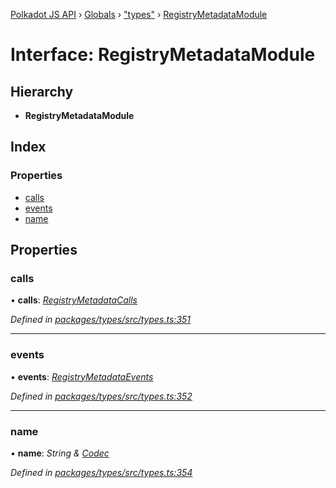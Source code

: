[Polkadot JS API](../README.md) › [Globals](../globals.md) › ["types"](../modules/_types_.md) › [RegistryMetadataModule](_types_.registrymetadatamodule.md)

# Interface: RegistryMetadataModule

## Hierarchy

* **RegistryMetadataModule**

## Index

### Properties

* [calls](_types_.registrymetadatamodule.md#calls)
* [events](_types_.registrymetadatamodule.md#events)
* [name](_types_.registrymetadatamodule.md#name)

## Properties

###  calls

• **calls**: *[RegistryMetadataCalls](_types_.registrymetadatacalls.md)*

*Defined in [packages/types/src/types.ts:351](https://github.com/polkadot-js/api/blob/64ff226535/packages/types/src/types.ts#L351)*

___

###  events

• **events**: *[RegistryMetadataEvents](_types_.registrymetadataevents.md)*

*Defined in [packages/types/src/types.ts:352](https://github.com/polkadot-js/api/blob/64ff226535/packages/types/src/types.ts#L352)*

___

###  name

• **name**: *String & [Codec](_types_.codec.md)*

*Defined in [packages/types/src/types.ts:354](https://github.com/polkadot-js/api/blob/64ff226535/packages/types/src/types.ts#L354)*
